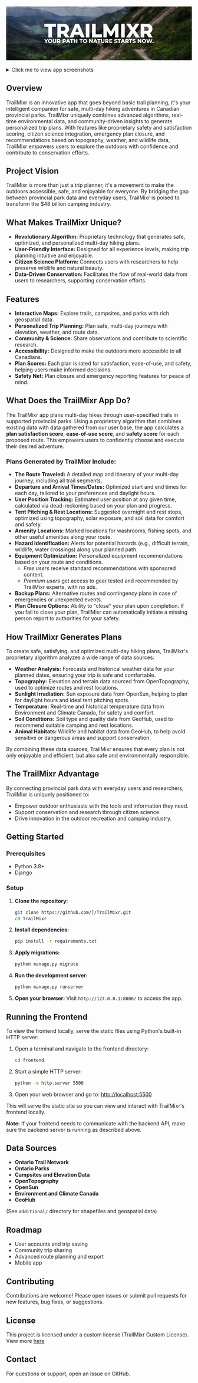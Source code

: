 <div align="center">

![banner](/docs/banner.png)

</div>


<details>
<summary>Click me to view app screenshots</summary>

![Main Page Screenshot](docs/main-page.png)

</details>

## Overview

TrailMixr is an innovative app that goes beyond basic trail planning, it's your intelligent companion for safe, multi-day hiking adventures in Canadian provincial parks. TrailMixr uniquely combines advanced algorithms, real-time environmental data, and community-driven insights to generate personalized trip plans. With features like proprietary safety and satisfaction scoring, citizen science integration, emergency plan closure, and recommendations based on topography, weather, and wildlife data, TrailMixr empowers users to explore the outdoors with confidence and contribute to conservation efforts.

## Project Vision

TrailMixr is more than just a trip planner, it's a movement to make the outdoors accessible, safe, and enjoyable for everyone. By bridging the gap between provincial park data and everyday users, TrailMixr is poised to transform the $48 billion camping industry.

## What Makes TrailMixr Unique?

- **Revolutionary Algorithm:** Proprietary technology that generates safe, optimized, and personalized multi-day hiking plans.
- **User-Friendly Interface:** Designed for all experience levels, making trip planning intuitive and enjoyable.
- **Citizen Science Platform:** Connects users with researchers to help preserve wildlife and natural beauty.
- **Data-Driven Conservation:** Facilitates the flow of real-world data from users to researchers, supporting conservation efforts.

## Features

- **Interactive Maps:** Explore trails, campsites, and parks with rich geospatial data.
- **Personalized Trip Planning:** Plan safe, multi-day journeys with elevation, weather, and route data.
- **Community & Science:** Share observations and contribute to scientific research.
- **Accessibility:** Designed to make the outdoors more accessible to all Canadians.
- **Plan Scores:** Each plan is rated for satisfaction, ease-of-use, and safety, helping users make informed decisions.
- **Safety Net:** Plan closure and emergency reporting features for peace of mind.

## What Does the TrailMixr App Do?

The TrailMixr app plans multi-day hikes through user-specified trails in supported provincial parks. Using a proprietary algorithm that combines existing data with data gathered from our user base, the app calculates a **plan satisfaction score**, **ease-of-use score**, and **safety score** for each proposed route. This empowers users to confidently choose and execute their desired adventure.

### Plans Generated by TrailMixr Include:

- **The Route Traveled:** A detailed map and itinerary of your multi-day journey, including all trail segments.
- **Departure and Arrival Times/Dates:** Optimized start and end times for each day, tailored to your preferences and daylight hours.
- **User Position Tracking:** Estimated user position at any given time, calculated via dead-reckoning based on your plan and progress.
- **Tent Pitching & Rest Locations:** Suggested overnight and rest stops, optimized using topography, solar exposure, and soil data for comfort and safety.
- **Amenity Locations:** Marked locations for washrooms, fishing spots, and other useful amenities along your route.
- **Hazard Identification:** Alerts for potential hazards (e.g., difficult terrain, wildlife, water crossings) along your planned path.
- **Equipment Optimization:** Personalized equipment recommendations based on your route and conditions.
  - *Free users* receive standard recommendations with sponsored content.
  - *Premium users* get access to gear tested and recommended by TrailMixr experts, with no ads.
- **Backup Plans:** Alternative routes and contingency plans in case of emergencies or unexpected events.
- **Plan Closure Options:** Ability to "close" your plan upon completion. If you fail to close your plan, TrailMixr can automatically initiate a missing person report to authorities for your safety.

## How TrailMixr Generates Plans

To create safe, satisfying, and optimized multi-day hiking plans, TrailMixr's proprietary algorithm analyzes a wide range of data sources:

- **Weather Analysis:** Forecasts and historical weather data for your planned dates, ensuring your trip is safe and comfortable.
- **Topography:** Elevation and terrain data sourced from OpenTopography, used to optimize routes and rest locations.
- **Sunlight Irradiation:** Sun exposure data from OpenSun, helping to plan for daylight hours and ideal tent pitching spots.
- **Temperature:** Real-time and historical temperature data from Environment and Climate Canada, for safety and comfort.
- **Soil Conditions:** Soil type and quality data from GeoHub, used to recommend suitable camping and rest locations.
- **Animal Habitats:** Wildlife and habitat data from GeoHub, to help avoid sensitive or dangerous areas and support conservation.

By combining these data sources, TrailMixr ensures that every plan is not only enjoyable and efficient, but also safe and environmentally responsible.

## The TrailMixr Advantage

By connecting provincial park data with everyday users and researchers, TrailMixr is uniquely positioned to:
- Empower outdoor enthusiasts with the tools and information they need.
- Support conservation and research through citizen science.
- Drive innovation in the outdoor recreation and camping industry.

## Getting Started

### Prerequisites
- Python 3.8+
- Django

### Setup

1. **Clone the repository:**
   ```bash
   git clone https://github.com/]/TrailMixr.git
   cd TrailMixr
   ```
2. **Install dependencies:**
   ```bash
   pip install -r requirements.txt
   ```
3. **Apply migrations:**
   ```bash
   python manage.py migrate
   ```
4. **Run the development server:**
   ```bash
   python manage.py runserver
   ```
5. **Open your browser:**
   Visit `http://127.0.0.1:8000/` to access the app.

## Running the Frontend

To view the frontend locally, serve the static files using Python's built-in HTTP server:

1. Open a terminal and navigate to the frontend directory:
   ```bash
   cd frontend
   ```
2. Start a simple HTTP server:
   ```bash
   python -m http.server 5500
   ```
3. Open your web browser and go to:
   [http://localhost:5500](http://localhost:5500)

This will serve the static site so you can view and interact with TrailMixr's frontend locally.

**Note:** If your frontend needs to communicate with the backend API, make sure the backend server is running as described above.

## Data Sources

- **Ontario Trail Network**
- **Ontario Parks**
- **Campsites and Elevation Data**
- **OpenTopography**
- **OpenSun**
- **Environment and Climate Canada**
- **GeoHub**

(See `additional/` directory for shapefiles and geospatial data)

## Roadmap

- User accounts and trip saving
- Community trip sharing
- Advanced route planning and export
- Mobile app

## Contributing

Contributions are welcome! Please open issues or submit pull requests for new features, bug fixes, or suggestions.

## License

This project is licensed under a custom license (TrailMixr Custom License). View more [here](LICENSE.md)

## Contact

For questions or support, open an issue on GitHub.
